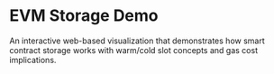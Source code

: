 # EVM Storage Demo

An interactive web-based visualization that demonstrates how smart contract storage works with warm/cold slot concepts and gas cost implications.